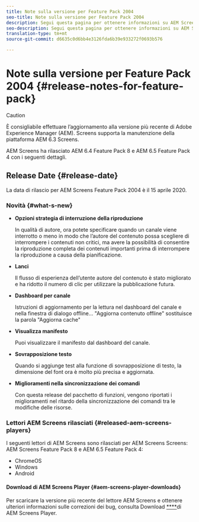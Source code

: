 ```yaml
---
title: Note sulla versione per Feature Pack 2004
seo-title: Note sulla versione per Feature Pack 2004
description: Segui questa pagina per ottenere informazioni su AEM Screens Feature Pack 2004, rilasciato il 15 aprile 2020.
seo-description: Segui questa pagina per ottenere informazioni su AEM Screens Feature Pack 2004, rilasciato il 15 aprile 2020.
translation-type: tm+mt
source-git-commit: d6635c0d6bb4e3126fda6b39e933272f0693b576

---
```



# Note sulla versione per Feature Pack 2004 {#release-notes-for-feature-pack}

>[!CAUTION]
>
>È consigliabile effettuare l’aggiornamento alla versione più recente di Adobe Experience Manager (AEM). Screens supporta la manutenzione della piattaforma AEM 6.3 Screens.

AEM Screens ha rilasciato AEM 6.4 Feature Pack 8 e AEM 6.5 Feature Pack 4 con i seguenti dettagli.

## Release Date {#release-date}

La data di rilascio per AEM Screens Feature Pack 2004 è il 15 aprile 2020.

### Novità {#what-s-new}

* **Opzioni strategia di interruzione della riproduzione**

   In qualità di autore, ora potete specificare quando un canale viene interrotto o meno in modo che l’autore del contenuto possa scegliere di interrompere i contenuti non critici, ma avere la possibilità di consentire la riproduzione completa dei contenuti importanti prima di interrompere la riproduzione a causa della pianificazione.


* **Lanci**

   Il flusso di esperienza dell’utente autore del contenuto è stato migliorato e ha ridotto il numero di clic per utilizzare la pubblicazione futura.

* **Dashboard per canale**

   Istruzioni di aggiornamento per la lettura nel dashboard del canale e nella finestra di dialogo offline... &quot;Aggiorna contenuto offline&quot; sostituisce la parola &quot;Aggiorna cache&quot;


* **Visualizza manifesto**

   Puoi visualizzare il manifesto dal dashboard del canale.

* **Sovrapposizione testo**

   Quando si aggiunge test alla funzione di sovrapposizione di testo, la dimensione del font ora è molto più precisa e aggiornata.

* **Miglioramenti nella sincronizzazione dei comandi**

   Con questa release del pacchetto di funzioni, vengono riportati i miglioramenti nel ritardo della sincronizzazione dei comandi tra le modifiche delle risorse.

### Lettori AEM Screens rilasciati {#released-aem-screens-players}

I seguenti lettori di AEM Screens sono rilasciati per AEM Screens Screens: AEM Screens Feature Pack 8 e AEM 6.5 Feature Pack 4:

* ChromeOS
* Windows
* Android

#### Download di AEM Screens Player {#aem-screens-player-downloads}

Per scaricare la versione più recente del lettore AEM Screens e ottenere ulteriori informazioni sulle correzioni dei bug, consulta Download [****](https://download.macromedia.com/screens/)di AEM Screens Player.
